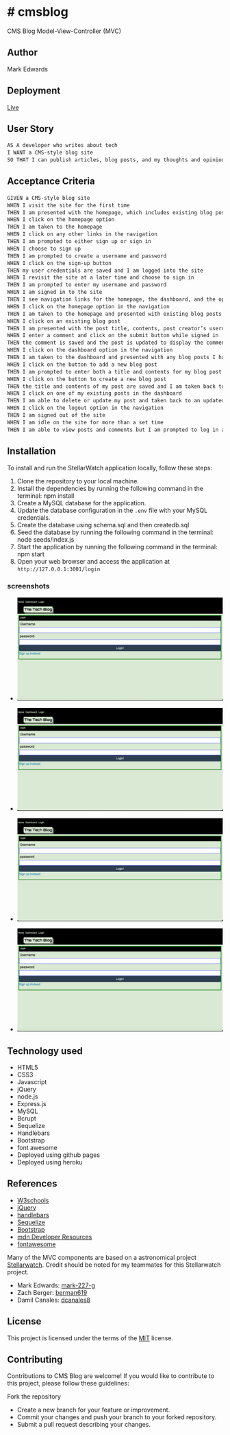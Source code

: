 # # cmsblog

CMS Blog
Model-View-Controller (MVC)

## Author

Mark Edwards

## Deployment

[Live](https://github.com/mark-227-g/cmsblog)

## User Story

```md
AS A developer who writes about tech
I WANT a CMS-style blog site
SO THAT I can publish articles, blog posts, and my thoughts and opinions
```

## Acceptance Criteria

```md
GIVEN a CMS-style blog site
WHEN I visit the site for the first time
THEN I am presented with the homepage, which includes existing blog posts if any have been posted; navigation links for the homepage and the dashboard; and the option to log in
WHEN I click on the homepage option
THEN I am taken to the homepage
WHEN I click on any other links in the navigation
THEN I am prompted to either sign up or sign in
WHEN I choose to sign up
THEN I am prompted to create a username and password
WHEN I click on the sign-up button
THEN my user credentials are saved and I am logged into the site
WHEN I revisit the site at a later time and choose to sign in
THEN I am prompted to enter my username and password
WHEN I am signed in to the site
THEN I see navigation links for the homepage, the dashboard, and the option to log out
WHEN I click on the homepage option in the navigation
THEN I am taken to the homepage and presented with existing blog posts that include the post title and the date created
WHEN I click on an existing blog post
THEN I am presented with the post title, contents, post creator’s username, and date created for that post and have the option to leave a comment
WHEN I enter a comment and click on the submit button while signed in
THEN the comment is saved and the post is updated to display the comment, the comment creator’s username, and the date created
WHEN I click on the dashboard option in the navigation
THEN I am taken to the dashboard and presented with any blog posts I have already created and the option to add a new blog post
WHEN I click on the button to add a new blog post
THEN I am prompted to enter both a title and contents for my blog post
WHEN I click on the button to create a new blog post
THEN the title and contents of my post are saved and I am taken back to an updated dashboard with my new blog post
WHEN I click on one of my existing posts in the dashboard
THEN I am able to delete or update my post and taken back to an updated dashboard
WHEN I click on the logout option in the navigation
THEN I am signed out of the site
WHEN I am idle on the site for more than a set time
THEN I am able to view posts and comments but I am prompted to log in again before I can add, update, or delete posts
```

## Installation

To install and run the StellarWatch application locally, follow these steps:

1. Clone the repository to your local machine.
2. Install the dependencies by running the following command in the terminal: npm install
3. Create a MySQL database for the application.
4. Update the database configuration in the `.env` file with your MySQL credentials.
5. Create the database using schema.sql and then createdb.sql
6. Seed the database by running the following command in the terminal: node seeds/index.js
7. Start the application by running the following command in the terminal: npm start
8. Open your web browser and access the application at `http://127.0.0.1:3001/login`

### screenshots

* ![screenshot](./public/images/ScreenShot1.png)

* ![screenshot](./public/images/ScreenShot1.png)

* ![screenshot](./public/images/ScreenShot1.png)

* ![screenshot](./public/images/ScreenShot1.png)

## Technology used

* HTML5
* CSS3
* Javascript
* jQuery
* node.js
* Express.js
* MySQL
* Bcrupt
* Sequelize
* Handlebars
* Bootstrap
* font awesome
* Deployed using github pages
* Deployed using heroku

## References

* [W3schools](https://www.w3schools.com/html/html5_semantic_elements.asp)
* [jQuery](https://jqueryui.com)
* [handlebars](https://handlebarsjs.com)
* [Sequelize](https://sequelize.org)
* [Bootstrap](https://getbootstrap.com/)
* [mdn Developer Resources](https://developer.mozilla.org/en-US/)
* [fontawesome](https://fontawesome.com/)

Many of the MVC components are based on a astronomical project [Stellarwatch](https://github.com/mark-227-g/stellarwatch).
Credit should be noted for my teammates for this Stellarwatch project.

* Mark Edwards: [mark-227-g](https://github.com/mark-227-g)
* Zach Berger: [berman619](https://github.com/berman619)
* Damil Canales: [dcanales8](https://github.com/dcanales8)  

## License

This project is licensed under the terms of the [MIT](https://opensource.org/licenses/MIT) license.

## Contributing

Contributions to CMS Blog are welcome! If you would like to contribute to this project, please follow these guidelines:

Fork the repository

* Create a new branch for your feature or improvement.
* Commit your changes and push your branch to your forked repository.
* Submit a pull request describing your changes.
